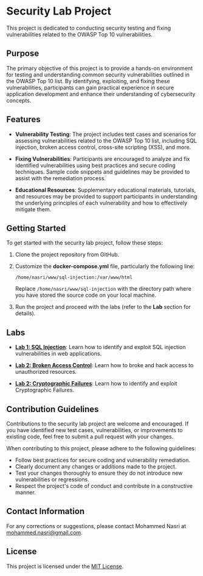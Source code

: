 # Security Lab Project

This project is dedicated to conducting security testing and fixing vulnerabilities related to the OWASP Top 10 vulnerabilities.

## Purpose

The primary objective of this project is to provide a hands-on environment for testing and understanding common security vulnerabilities outlined in the OWASP Top 10 list. By identifying, exploiting, and fixing these vulnerabilities, participants can gain practical experience in secure application development and enhance their understanding of cybersecurity concepts.

## Features

- **Vulnerability Testing**: The project includes test cases and scenarios for assessing vulnerabilities related to the OWASP Top 10 list, including SQL injection, broken access control, cross-site scripting (XSS), and more.
  
- **Fixing Vulnerabilities**: Participants are encouraged to analyze and fix identified vulnerabilities using best practices and secure coding techniques. Sample code snippets and guidelines may be provided to assist with the remediation process.

- **Educational Resources**: Supplementary educational materials, tutorials, and resources may be provided to support participants in understanding the underlying principles of each vulnerability and how to effectively mitigate them.

## Getting Started

To get started with the security lab project, follow these steps:

1. Clone the project repository from GitHub.
2. Customize the **docker-compose.yml** file, particularly the following line:
    
	```
	/home/nasri/www/sql-injection:/var/www/html
	```
	Replace `/home/nasri/www/sql-injection` with the directory path where you have stored the source code on your local machine.
3. Run the project and proceed with the labs (refer to the **Lab** section for details).


## Labs

- **[Lab 1: SQL Injection](https://github.com/nasri-lab/security/blob/main/labs/lab1-en.md)**: Learn how to identify and exploit SQL injection vulnerabilities in web applications.

- **[Lab 2: Broken Access Control](https://github.com/nasri-lab/security/blob/main/labs/lab2-en.md)**: Learn how to broke and hack access to unauthorized resources.

- **[Lab 2: Cryptographic Failures](https://github.com/nasri-lab/security/blob/main/labs/lab3-en.md)**: Learn how to identify and exploit Cryptographic Failures.

## Contribution Guidelines

Contributions to the security lab project are welcome and encouraged. If you have identified new test cases, vulnerabilities, or improvements to existing code, feel free to submit a pull request with your changes.

When contributing to this project, please adhere to the following guidelines:

- Follow best practices for secure coding and vulnerability remediation.
- Clearly document any changes or additions made to the project.
- Test your changes thoroughly to ensure they do not introduce new vulnerabilities or regressions.
- Respect the project's code of conduct and contribute in a constructive manner.

## Contact Information

For any corrections or suggestions, please contact Mohammed Nasri at [mohammed.nasri@gmail.com](mailto:mohammed.nasri@gmail.com).

## License

This project is licensed under the [MIT License](LICENSE).
